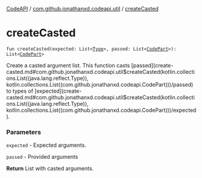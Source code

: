 [CodeAPI](../index.md) / [com.github.jonathanxd.codeapi.util](index.md) / [createCasted](.)

# createCasted

`fun createCasted(expected: List<`[`Type`](http://docs.oracle.com/javase/6/docs/api/java/lang/reflect/Type.html)`>, passed: List<`[`CodePart`](../com.github.jonathanxd.codeapi/-code-part/index.md)`>): List<`[`CodePart`](../com.github.jonathanxd.codeapi/-code-part/index.md)`>`

Create a casted argument list. This function casts [passed](create-casted.md#com.github.jonathanxd.codeapi.util$createCasted(kotlin.collections.List((java.lang.reflect.Type)), kotlin.collections.List((com.github.jonathanxd.codeapi.CodePart)))/passed) to types of [expected](create-casted.md#com.github.jonathanxd.codeapi.util$createCasted(kotlin.collections.List((java.lang.reflect.Type)), kotlin.collections.List((com.github.jonathanxd.codeapi.CodePart)))/expected).

### Parameters

`expected` - Expected arguments.

`passed` - Provided arguments

**Return**
List with casted arguments.


